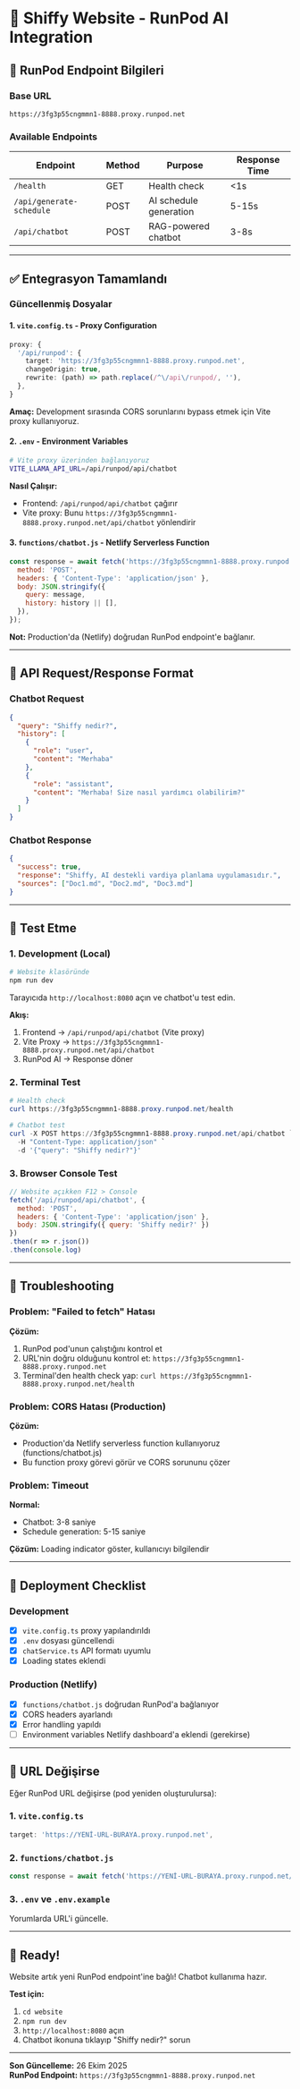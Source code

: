 # 🚀 Shiffy Website - RunPod AI Integration

## 📍 RunPod Endpoint Bilgileri

### Base URL
```
https://3fg3p55cngmmn1-8888.proxy.runpod.net
```

### Available Endpoints

| Endpoint | Method | Purpose | Response Time |
|----------|--------|---------|---------------|
| `/health` | GET | Health check | <1s |
| `/api/generate-schedule` | POST | AI schedule generation | 5-15s |
| `/api/chatbot` | POST | RAG-powered chatbot | 3-8s |

---

## ✅ Entegrasyon Tamamlandı

### Güncellenmiş Dosyalar

#### 1. `vite.config.ts` - Proxy Configuration
```typescript
proxy: {
  '/api/runpod': {
    target: 'https://3fg3p55cngmmn1-8888.proxy.runpod.net',
    changeOrigin: true,
    rewrite: (path) => path.replace(/^\/api\/runpod/, ''),
  },
}
```

**Amaç:** Development sırasında CORS sorunlarını bypass etmek için Vite proxy kullanıyoruz.

#### 2. `.env` - Environment Variables
```bash
# Vite proxy üzerinden bağlanıyoruz
VITE_LLAMA_API_URL=/api/runpod/api/chatbot
```

**Nasıl Çalışır:**
- Frontend: `/api/runpod/api/chatbot` çağırır
- Vite proxy: Bunu `https://3fg3p55cngmmn1-8888.proxy.runpod.net/api/chatbot` yönlendirir

#### 3. `functions/chatbot.js` - Netlify Serverless Function
```javascript
const response = await fetch('https://3fg3p55cngmmn1-8888.proxy.runpod.net/api/chatbot', {
  method: 'POST',
  headers: { 'Content-Type': 'application/json' },
  body: JSON.stringify({
    query: message,
    history: history || [],
  }),
});
```

**Not:** Production'da (Netlify) doğrudan RunPod endpoint'e bağlanır.

---

## 🎯 API Request/Response Format

### Chatbot Request
```json
{
  "query": "Shiffy nedir?",
  "history": [
    {
      "role": "user",
      "content": "Merhaba"
    },
    {
      "role": "assistant",
      "content": "Merhaba! Size nasıl yardımcı olabilirim?"
    }
  ]
}
```

### Chatbot Response
```json
{
  "success": true,
  "response": "Shiffy, AI destekli vardiya planlama uygulamasıdır.",
  "sources": ["Doc1.md", "Doc2.md", "Doc3.md"]
}
```

---

## 🧪 Test Etme

### 1. Development (Local)

```bash
# Website klasöründe
npm run dev
```

Tarayıcıda `http://localhost:8080` açın ve chatbot'u test edin.

**Akış:**
1. Frontend → `/api/runpod/api/chatbot` (Vite proxy)
2. Vite Proxy → `https://3fg3p55cngmmn1-8888.proxy.runpod.net/api/chatbot`
3. RunPod AI → Response döner

### 2. Terminal Test

```powershell
# Health check
curl https://3fg3p55cngmmn1-8888.proxy.runpod.net/health

# Chatbot test
curl -X POST https://3fg3p55cngmmn1-8888.proxy.runpod.net/api/chatbot `
  -H "Content-Type: application/json" `
  -d '{"query": "Shiffy nedir?"}'
```

### 3. Browser Console Test

```javascript
// Website açıkken F12 > Console
fetch('/api/runpod/api/chatbot', {
  method: 'POST',
  headers: { 'Content-Type': 'application/json' },
  body: JSON.stringify({ query: 'Shiffy nedir?' })
})
.then(r => r.json())
.then(console.log)
```

---

## 🚨 Troubleshooting

### Problem: "Failed to fetch" Hatası

**Çözüm:**
1. RunPod pod'unun çalıştığını kontrol et
2. URL'nin doğru olduğunu kontrol et: `https://3fg3p55cngmmn1-8888.proxy.runpod.net`
3. Terminal'den health check yap: `curl https://3fg3p55cngmmn1-8888.proxy.runpod.net/health`

### Problem: CORS Hatası (Production)

**Çözüm:**
- Production'da Netlify serverless function kullanıyoruz (functions/chatbot.js)
- Bu function proxy görevi görür ve CORS sorununu çözer

### Problem: Timeout

**Normal:**
- Chatbot: 3-8 saniye
- Schedule generation: 5-15 saniye

**Çözüm:** Loading indicator göster, kullanıcıyı bilgilendir

---

## 📝 Deployment Checklist

### Development
- [x] `vite.config.ts` proxy yapılandırıldı
- [x] `.env` dosyası güncellendi
- [x] `chatService.ts` API formatı uyumlu
- [x] Loading states eklendi

### Production (Netlify)
- [x] `functions/chatbot.js` doğrudan RunPod'a bağlanıyor
- [x] CORS headers ayarlandı
- [x] Error handling yapıldı
- [ ] Environment variables Netlify dashboard'a eklendi (gerekirse)

---

## 🔄 URL Değişirse

Eğer RunPod URL değişirse (pod yeniden oluşturulursa):

### 1. `vite.config.ts`
```typescript
target: 'https://YENİ-URL-BURAYA.proxy.runpod.net',
```

### 2. `functions/chatbot.js`
```javascript
const response = await fetch('https://YENİ-URL-BURAYA.proxy.runpod.net/api/chatbot', {
```

### 3. `.env` ve `.env.example`
Yorumlarda URL'i güncelle.

---

## 🎉 Ready!

Website artık yeni RunPod endpoint'ine bağlı! Chatbot kullanıma hazır.

**Test için:**
1. `cd website`
2. `npm run dev`
3. `http://localhost:8080` açın
4. Chatbot ikonuna tıklayıp "Shiffy nedir?" sorun

---

**Son Güncelleme:** 26 Ekim 2025  
**RunPod Endpoint:** `https://3fg3p55cngmmn1-8888.proxy.runpod.net`
